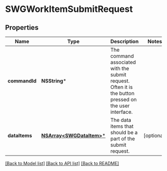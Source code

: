 # SWGWorkItemSubmitRequest

## Properties
Name | Type | Description | Notes
------------ | ------------- | ------------- | -------------
**commandId** | **NSString*** | The command associated with the submit request. Often it is the button pressed on the user interface. | 
**dataItems** | [**NSArray&lt;SWGDataItem&gt;***](SWGDataItem.md) | The data items that should be a part of the submit request. | [optional] 

[[Back to Model list]](../README.md#documentation-for-models) [[Back to API list]](../README.md#documentation-for-api-endpoints) [[Back to README]](../README.md)


